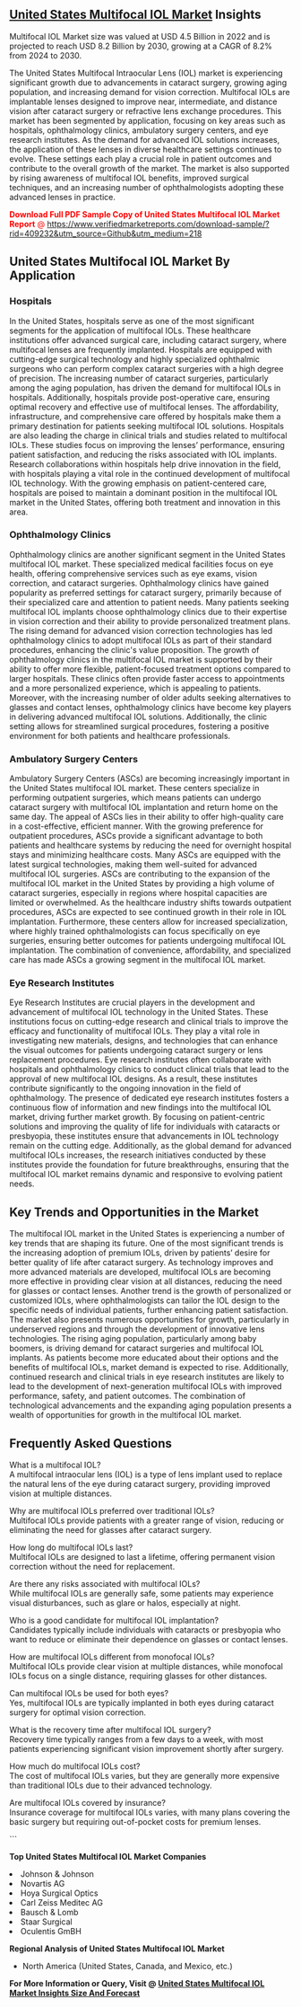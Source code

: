 <h2><a href="https://www.verifiedmarketreports.com/download-sample/?rid=409232&amp;utm_source=Github&amp;utm_medium=218" target="_blank">United States Multifocal IOL Market</a> Insights</h2><p>Multifocal IOL Market size was valued at USD 4.5 Billion in 2022 and is projected to reach USD 8.2 Billion by 2030, growing at a CAGR of 8.2% from 2024 to 2030.</p><p> <p>The United States Multifocal Intraocular Lens (IOL) market is experiencing significant growth due to advancements in cataract surgery, growing aging population, and increasing demand for vision correction. Multifocal IOLs are implantable lenses designed to improve near, intermediate, and distance vision after cataract surgery or refractive lens exchange procedures. This market has been segmented by application, focusing on key areas such as hospitals, ophthalmology clinics, ambulatory surgery centers, and eye research institutes. As the demand for advanced IOL solutions increases, the application of these lenses in diverse healthcare settings continues to evolve. These settings each play a crucial role in patient outcomes and contribute to the overall growth of the market. The market is also supported by rising awareness of multifocal IOL benefits, improved surgical techniques, and an increasing number of ophthalmologists adopting these advanced lenses in practice. <p><span class=""><span style="color: #ff0000;"><strong>Download Full PDF Sample Copy of United States Multifocal IOL Market Report</strong> @ </span><a href="https://www.verifiedmarketreports.com/download-sample/?rid=409232&amp;utm_source=Github&amp;utm_medium=218" target="_blank">https://www.verifiedmarketreports.com/download-sample/?rid=409232&amp;utm_source=Github&amp;utm_medium=218</a></span></p></p> <h2>United States Multifocal IOL Market By Application</h2> <h3>Hospitals</h3> <p>In the United States, hospitals serve as one of the most significant segments for the application of multifocal IOLs. These healthcare institutions offer advanced surgical care, including cataract surgery, where multifocal lenses are frequently implanted. Hospitals are equipped with cutting-edge surgical technology and highly specialized ophthalmic surgeons who can perform complex cataract surgeries with a high degree of precision. The increasing number of cataract surgeries, particularly among the aging population, has driven the demand for multifocal IOLs in hospitals. Additionally, hospitals provide post-operative care, ensuring optimal recovery and effective use of multifocal lenses. The affordability, infrastructure, and comprehensive care offered by hospitals make them a primary destination for patients seeking multifocal IOL solutions. Hospitals are also leading the charge in clinical trials and studies related to multifocal IOLs. These studies focus on improving the lenses’ performance, ensuring patient satisfaction, and reducing the risks associated with IOL implants. Research collaborations within hospitals help drive innovation in the field, with hospitals playing a vital role in the continued development of multifocal IOL technology. With the growing emphasis on patient-centered care, hospitals are poised to maintain a dominant position in the multifocal IOL market in the United States, offering both treatment and innovation in this area.</p> <h3>Ophthalmology Clinics</h3> <p>Ophthalmology clinics are another significant segment in the United States multifocal IOL market. These specialized medical facilities focus on eye health, offering comprehensive services such as eye exams, vision correction, and cataract surgeries. Ophthalmology clinics have gained popularity as preferred settings for cataract surgery, primarily because of their specialized care and attention to patient needs. Many patients seeking multifocal IOL implants choose ophthalmology clinics due to their expertise in vision correction and their ability to provide personalized treatment plans. The rising demand for advanced vision correction technologies has led ophthalmology clinics to adopt multifocal IOLs as part of their standard procedures, enhancing the clinic's value proposition. The growth of ophthalmology clinics in the multifocal IOL market is supported by their ability to offer more flexible, patient-focused treatment options compared to larger hospitals. These clinics often provide faster access to appointments and a more personalized experience, which is appealing to patients. Moreover, with the increasing number of older adults seeking alternatives to glasses and contact lenses, ophthalmology clinics have become key players in delivering advanced multifocal IOL solutions. Additionally, the clinic setting allows for streamlined surgical procedures, fostering a positive environment for both patients and healthcare professionals.</p> <h3>Ambulatory Surgery Centers</h3> <p>Ambulatory Surgery Centers (ASCs) are becoming increasingly important in the United States multifocal IOL market. These centers specialize in performing outpatient surgeries, which means patients can undergo cataract surgery with multifocal IOL implantation and return home on the same day. The appeal of ASCs lies in their ability to offer high-quality care in a cost-effective, efficient manner. With the growing preference for outpatient procedures, ASCs provide a significant advantage to both patients and healthcare systems by reducing the need for overnight hospital stays and minimizing healthcare costs. Many ASCs are equipped with the latest surgical technologies, making them well-suited for advanced multifocal IOL surgeries. ASCs are contributing to the expansion of the multifocal IOL market in the United States by providing a high volume of cataract surgeries, especially in regions where hospital capacities are limited or overwhelmed. As the healthcare industry shifts towards outpatient procedures, ASCs are expected to see continued growth in their role in IOL implantation. Furthermore, these centers allow for increased specialization, where highly trained ophthalmologists can focus specifically on eye surgeries, ensuring better outcomes for patients undergoing multifocal IOL implantation. The combination of convenience, affordability, and specialized care has made ASCs a growing segment in the multifocal IOL market.</p> <h3>Eye Research Institutes</h3> <p>Eye Research Institutes are crucial players in the development and advancement of multifocal IOL technology in the United States. These institutions focus on cutting-edge research and clinical trials to improve the efficacy and functionality of multifocal IOLs. They play a vital role in investigating new materials, designs, and technologies that can enhance the visual outcomes for patients undergoing cataract surgery or lens replacement procedures. Eye research institutes often collaborate with hospitals and ophthalmology clinics to conduct clinical trials that lead to the approval of new multifocal IOL designs. As a result, these institutes contribute significantly to the ongoing innovation in the field of ophthalmology. The presence of dedicated eye research institutes fosters a continuous flow of information and new findings into the multifocal IOL market, driving further market growth. By focusing on patient-centric solutions and improving the quality of life for individuals with cataracts or presbyopia, these institutes ensure that advancements in IOL technology remain on the cutting edge. Additionally, as the global demand for advanced multifocal IOLs increases, the research initiatives conducted by these institutes provide the foundation for future breakthroughs, ensuring that the multifocal IOL market remains dynamic and responsive to evolving patient needs.</p> <h2>Key Trends and Opportunities in the Market</h2> <p>The multifocal IOL market in the United States is experiencing a number of key trends that are shaping its future. One of the most significant trends is the increasing adoption of premium IOLs, driven by patients’ desire for better quality of life after cataract surgery. As technology improves and more advanced materials are developed, multifocal IOLs are becoming more effective in providing clear vision at all distances, reducing the need for glasses or contact lenses. Another trend is the growth of personalized or customized IOLs, where ophthalmologists can tailor the IOL design to the specific needs of individual patients, further enhancing patient satisfaction. The market also presents numerous opportunities for growth, particularly in underserved regions and through the development of innovative lens technologies. The rising aging population, particularly among baby boomers, is driving demand for cataract surgeries and multifocal IOL implants. As patients become more educated about their options and the benefits of multifocal IOLs, market demand is expected to rise. Additionally, continued research and clinical trials in eye research institutes are likely to lead to the development of next-generation multifocal IOLs with improved performance, safety, and patient outcomes. The combination of technological advancements and the expanding aging population presents a wealth of opportunities for growth in the multifocal IOL market.</p> <h2>Frequently Asked Questions</h2> <p>What is a multifocal IOL? <br> A multifocal intraocular lens (IOL) is a type of lens implant used to replace the natural lens of the eye during cataract surgery, providing improved vision at multiple distances.</p> <p>Why are multifocal IOLs preferred over traditional IOLs? <br> Multifocal IOLs provide patients with a greater range of vision, reducing or eliminating the need for glasses after cataract surgery.</p> <p>How long do multifocal IOLs last? <br> Multifocal IOLs are designed to last a lifetime, offering permanent vision correction without the need for replacement.</p> <p>Are there any risks associated with multifocal IOLs? <br> While multifocal IOLs are generally safe, some patients may experience visual disturbances, such as glare or halos, especially at night.</p> <p>Who is a good candidate for multifocal IOL implantation? <br> Candidates typically include individuals with cataracts or presbyopia who want to reduce or eliminate their dependence on glasses or contact lenses.</p> <p>How are multifocal IOLs different from monofocal IOLs? <br> Multifocal IOLs provide clear vision at multiple distances, while monofocal IOLs focus on a single distance, requiring glasses for other distances.</p> <p>Can multifocal IOLs be used for both eyes? <br> Yes, multifocal IOLs are typically implanted in both eyes during cataract surgery for optimal vision correction.</p> <p>What is the recovery time after multifocal IOL surgery? <br> Recovery time typically ranges from a few days to a week, with most patients experiencing significant vision improvement shortly after surgery.</p> <p>How much do multifocal IOLs cost? <br> The cost of multifocal IOLs varies, but they are generally more expensive than traditional IOLs due to their advanced technology.</p> <p>Are multifocal IOLs covered by insurance? <br> Insurance coverage for multifocal IOLs varies, with many plans covering the basic surgery but requiring out-of-pocket costs for premium lenses.</p> ```</p><p><strong>Top United States Multifocal IOL Market Companies</strong></p><div data-test-id=""><p><li>Johnson & Johnson</li><li> Novartis AG</li><li> Hoya Surgical Optics</li><li> Carl Zeiss Meditec AG</li><li> Bausch & Lomb</li><li> Staar Surgical</li><li> Oculentis GmBH</li></p><div><strong>Regional Analysis of&nbsp;United States Multifocal IOL Market</strong></div><ul><li dir="ltr"><p dir="ltr">North America&nbsp;(United States, Canada, and Mexico, etc.)</p></li></ul><p><strong>For More Information or Query, Visit @&nbsp;</strong><strong><a href="https://www.verifiedmarketreports.com/product/multifocal-iol-market/?utm_source=Github&amp;utm_medium=218" target="_blank">United States Multifocal IOL Market Insights Size And Forecast</a></strong></p></div>
